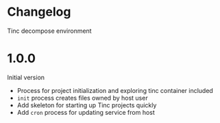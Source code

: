# Changelog

Tinc decompose environment

# 1.0.0

Initial version

- Process for project initialization and exploring tinc container included
- `init` process creates files owned by host user
- Add skeleton for starting up Tinc projects quickly
- Add `cron` process for updating service from host
